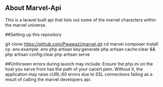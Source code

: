 ## About Marvel-Api

This is a laravel built api that lists out some of the marvel characters within the marvel universe.

##Setting up this repository

git clone https://github.com/Pwawazi/marvel.git
cd marvel
composer install
cp .env.example .env 
php artisan key:generate
php artisan cache:clear && php artisan config:clear 
php artisan serve 


##Unforseen errors during launch may include:
Ensure the php.ini on the host you serve from has the path of your cacert.pem. Without it, the application may raise cURL:60 errors due to SSL connections failing as a result of calling the marvel developers api.